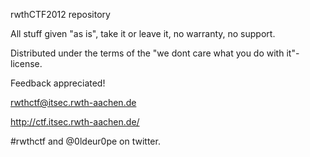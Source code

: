 rwthCTF2012 repository

All stuff given "as is", take it or leave it,
no warranty, no support.

Distributed under the terms of the "we dont care
what you do with it"-license.

Feedback appreciated!

rwthctf@itsec.rwth-aachen.de

http://ctf.itsec.rwth-aachen.de/

#rwthctf and @0ldeur0pe on twitter.

